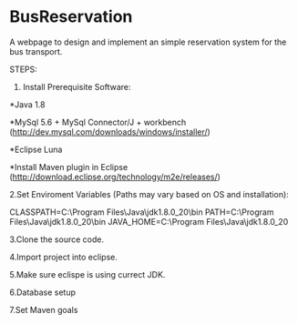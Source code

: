 # BusReservation
A webpage to design and implement an simple reservation system for the bus transport.

STEPS:
1. Install Prerequisite Software:

*Java 1.8

*MySql 5.6 + MySql Connector/J + workbench (http://dev.mysql.com/downloads/windows/installer/)

*Eclipse Luna

*Install Maven plugin in Eclipse (http://download.eclipse.org/technology/m2e/releases/)


2.Set Enviroment Variables (Paths may vary based on OS and installation):

CLASSPATH=C:\Program Files\Java\jdk1.8.0_20\bin
PATH=C:\Program Files\Java\jdk1.8.0_20\bin
JAVA_HOME=C:\Program Files\Java\jdk1.8.0_20

3.Clone the source code.

4.Import project into eclipse.

5.Make sure eclispe is using currect JDK.

6.Database setup

7.Set Maven goals
